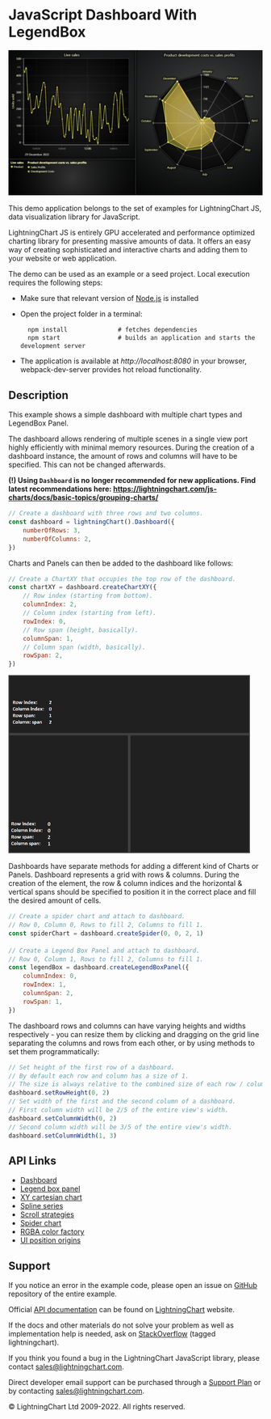 # JavaScript Dashboard With LegendBox

![JavaScript Dashboard With LegendBox](dashboardWithLegendbox-darkGold.png)

This demo application belongs to the set of examples for LightningChart JS, data visualization library for JavaScript.

LightningChart JS is entirely GPU accelerated and performance optimized charting library for presenting massive amounts of data. It offers an easy way of creating sophisticated and interactive charts and adding them to your website or web application.

The demo can be used as an example or a seed project. Local execution requires the following steps:

-   Make sure that relevant version of [Node.js](https://nodejs.org/en/download/) is installed
-   Open the project folder in a terminal:

          npm install              # fetches dependencies
          npm start                # builds an application and starts the development server

-   The application is available at _http://localhost:8080_ in your browser, webpack-dev-server provides hot reload functionality.


## Description

This example shows a simple dashboard with multiple chart types and LegendBox Panel.

The dashboard allows rendering of multiple scenes in a single view port highly efficiently with minimal memory resources. During the creation of a dashboard instance, the amount of rows and columns will have to be specified. This can not be changed afterwards.

**(!) Using `Dashboard` is no longer recommended for new applications. Find latest recommendations here: https://lightningchart.com/js-charts/docs/basic-topics/grouping-charts/**

```javascript
// Create a dashboard with three rows and two columns.
const dashboard = lightningChart().Dashboard({
    numberOfRows: 3,
    numberOfColumns: 2,
})
```

Charts and Panels can then be added to the dashboard like follows:

```javascript
// Create a ChartXY that occupies the top row of the dashboard.
const chartXY = dashboard.createChartXY({
    // Row index (starting from bottom).
    columnIndex: 2,
    // Column index (starting from left).
    rowIndex: 0,
    // Row span (height, basically).
    columnSpan: 1,
    // Column span (width, basically).
    rowSpan: 2,
})
```

[//]: # 'IMPORTANT: The assets will not show before README.md is built - relative path is different!'

![](./assets/dashboardPositioning.png)

Dashboards have separate methods for adding a different kind of Charts or Panels. Dashboard represents a grid with rows & columns. During the creation of the element, the row & column indices and the horizontal & vertical spans should be specified to position it in the correct place and fill the desired amount of cells.

```javascript
// Create a spider chart and attach to dashboard.
// Row 0, Column 0, Rows to fill 2, Columns to fill 1.
const spiderChart = dashboard.createSpider(0, 0, 2, 1)

// Create a Legend Box Panel and attach to dashboard.
// Row 0, Column 1, Rows to fill 2, Columns to fill 1.
const legendBox = dashboard.createLegendBoxPanel({
    columnIndex: 0,
    rowIndex: 1,
    columnSpan: 2,
    rowSpan: 1,
})
```

The dashboard rows and columns can have varying heights and widths respectively - you can resize them by clicking and dragging on the grid line separating the columns and rows from each other, or by using methods to set them programmatically:

```javascript
// Set height of the first row of a dashboard.
// By default each row and column has a size of 1.
// The size is always relative to the combined size of each row / column.
dashboard.setRowHeight(0, 2)
// Set width of the first and the second column of a dashboard.
// First column width will be 2/5 of the entire view's width.
dashboard.setColumnWidth(0, 2)
// Second column width will be 3/5 of the entire view's width.
dashboard.setColumnWidth(1, 3)
```


## API Links

* [Dashboard]
* [Legend box panel]
* [XY cartesian chart]
* [Spline series]
* [Scroll strategies]
* [Spider chart]
* [RGBA color factory]
* [UI position origins]


## Support

If you notice an error in the example code, please open an issue on [GitHub][0] repository of the entire example.

Official [API documentation][1] can be found on [LightningChart][2] website.

If the docs and other materials do not solve your problem as well as implementation help is needed, ask on [StackOverflow][3] (tagged lightningchart).

If you think you found a bug in the LightningChart JavaScript library, please contact sales@lightningchart.com.

Direct developer email support can be purchased through a [Support Plan][4] or by contacting sales@lightningchart.com.

[0]: https://github.com/Arction/
[1]: https://lightningchart.com/lightningchart-js-api-documentation/
[2]: https://lightningchart.com
[3]: https://stackoverflow.com/questions/tagged/lightningchart
[4]: https://lightningchart.com/support-services/

© LightningChart Ltd 2009-2022. All rights reserved.


[Dashboard]: https://lightningchart.com/js-charts/api-documentation/v5.1.0/classes/Dashboard.html
[Legend box panel]: https://lightningchart.com/js-charts/api-documentation/v5.1.0/classes/UILegendBoxPanel.html
[XY cartesian chart]: https://lightningchart.com/js-charts/api-documentation/v5.1.0/classes/ChartXY.html
[Spline series]: https://lightningchart.com/js-charts/api-documentation/v5.1.0/classes/SplineSeries.html
[Scroll strategies]: https://lightningchart.com/js-charts/api-documentation/v5.1.0/variables/AxisScrollStrategies.html
[Spider chart]: https://lightningchart.com/js-charts/api-documentation/v5.1.0/classes/SpiderChart.html
[RGBA color factory]: https://lightningchart.com/js-charts/api-documentation/v5.1.0/functions/ColorRGBA.html
[UI position origins]: https://lightningchart.com/js-charts/api-documentation/v5.1.0/variables/UIOrigins.html

